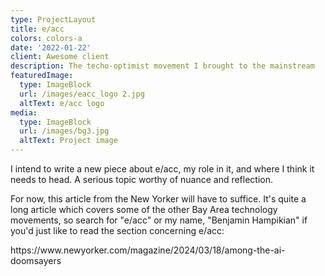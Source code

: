 ```yaml
---
type: ProjectLayout
title: e/acc
colors: colors-a
date: '2022-01-22'
client: Awesome client
description: The techo-optimist movement I brought to the mainstream
featuredImage:
  type: ImageBlock
  url: /images/eacc_logo 2.jpg
  altText: e/acc logo
media:
  type: ImageBlock
  url: /images/bg3.jpg
  altText: Project image
---
```

I intend to write a new piece about e/acc, my role in it, and where I think it needs to head. A serious topic worthy of nuance and reflection. 


For now, this article from the New Yorker will have to suffice. It's quite a long article which covers some of the other Bay Area technology movements, so search for "e/acc" or my name, "Benjamin Hampikian" if you'd just like to read the section concerning e/acc:

https\://www\.newyorker.com/magazine/2024/03/18/among-the-ai-doomsayers
